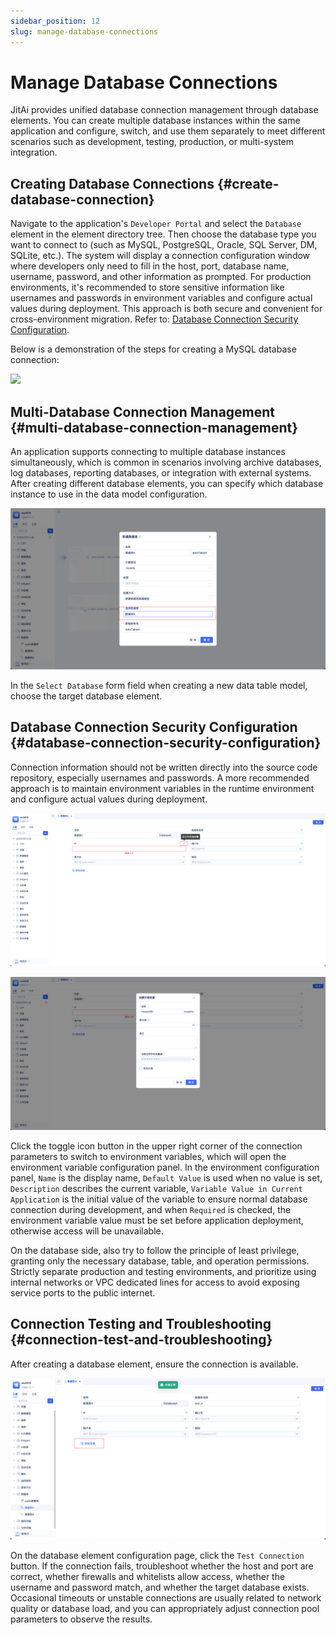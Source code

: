 ```yaml
---
sidebar_position: 12
slug: manage-database-connections
---
```


# Manage Database Connections
JitAi provides unified database connection management through database elements. You can create multiple database instances within the same application and configure, switch, and use them separately to meet different scenarios such as development, testing, production, or multi-system integration.

## Creating Database Connections {#create-database-connection}
Navigate to the application's `Developer Portal` and select the `Database` element in the element directory tree. Then choose the database type you want to connect to (such as MySQL, PostgreSQL, Oracle, SQL Server, DM, SQLite, etc.). The system will display a connection configuration window where developers only need to fill in the host, port, database name, username, password, and other information as prompted. For production environments, it's recommended to store sensitive information like usernames and passwords in environment variables and configure actual values during deployment. This approach is both secure and convenient for cross-environment migration. Refer to: [Database Connection Security Configuration](#database-connection-security-configuration).

Below is a demonstration of the steps for creating a MySQL database connection:

![](./img/create-database-element.gif)

## Multi-Database Connection Management {#multi-database-connection-management}
An application supports connecting to multiple database instances simultaneously, which is common in scenarios involving archive databases, log databases, reporting databases, or integration with external systems. After creating different database elements, you can specify which database instance to use in the data model configuration.

![](./img/create-database-element-step-3-1.png)

In the `Select Database` form field when creating a new data table model, choose the target database element.

## Database Connection Security Configuration {#database-connection-security-configuration}
Connection information should not be written directly into the source code repository, especially usernames and passwords. A more recommended approach is to maintain environment variables in the runtime environment and configure actual values during deployment.

![Define Environment Variables](./img/define-environment-variables.png)

![Create Environment Variables](./img/create-environment-variables.png)

Click the toggle icon button in the upper right corner of the connection parameters to switch to environment variables, which will open the environment variable configuration panel. In the environment configuration panel, `Name` is the display name, `Default Value` is used when no value is set, `Description` describes the current variable, `Variable Value in Current Application` is the initial value of the variable to ensure normal database connection during development, and when `Required` is checked, the environment variable value must be set before application deployment, otherwise access will be unavailable.

On the database side, also try to follow the principle of least privilege, granting only the necessary database, table, and operation permissions. Strictly separate production and testing environments, and prioritize using internal networks or VPC dedicated lines for access to avoid exposing service ports to the public internet.

## Connection Testing and Troubleshooting {#connection-test-and-troubleshooting}
After creating a database element, ensure the connection is available.

![Test Database Connection](./img/test-database-connection.png)

On the database element configuration page, click the `Test Connection` button. If the connection fails, troubleshoot whether the host and port are correct, whether firewalls and whitelists allow access, whether the username and password match, and whether the target database exists. Occasional timeouts or unstable connections are usually related to network quality or database load, and you can appropriately adjust connection pool parameters to observe the results.


